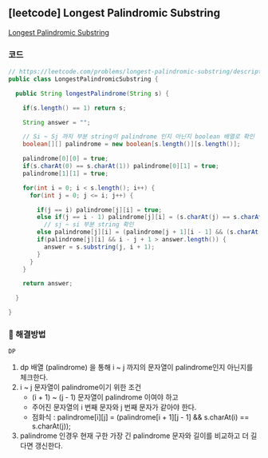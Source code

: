 ## [leetcode] Longest Palindromic Substring

[Longest Palindromic Substring](https://leetcode.com/problems/longest-palindromic-substring/description/)

### 코드

```java
// https://leetcode.com/problems/longest-palindromic-substring/description/
public class LongestPalindromicSubstring {

  public String longestPalindrome(String s) {

    if(s.length() == 1) return s;

    String answer = "";

    // Si ~ Sj 까지 부분 string이 palindrome 인지 아닌지 boolean 배열로 확인
    boolean[][] palindrome = new boolean[s.length()][s.length()];

    palindrome[0][0] = true;
    if(s.charAt(0) == s.charAt(1)) palindrome[0][1] = true;
    palindrome[1][1] = true;

    for(int i = 0; i < s.length(); i++) {
      for(int j = 0; j <= i; j++) {

        if(j == i) palindrome[j][i] = true;
        else if(j == i - 1) palindrome[j][i] = (s.charAt(j) == s.charAt(i));
          // sj ~ si 부분 string 확인
        else palindrome[j][i] = (palindrome[j + 1][i - 1] && (s.charAt(j) == s.charAt(i)));
        if(palindrome[j][i] && i - j + 1 > answer.length()) {
          answer = s.substring(j, i + 1);
        }
      }
    }

    return answer;

  }

}
```

### 📖 해결방법

`DP`

1. dp 배열 (palindrome) 을 통해 i ~ j 까지의 문자열이 palindrome인지 아닌지를 체크한다.
2. i ~ j 문자열이 palindrome이기 위한 조건
   - (i + 1) ~ (j - 1) 문자열이 palindrome 이여야 하고
   - 주어진 문자열의 i 번째 문자와 j 번째 문자가 같아야 한다.
   - 점화식 : palindrome[i][j] = (palindrome[i + 1][j - 1] && s.charAt(i) == s.charAt(j));
3. palindrome 인경우 현재 구한 가장 긴 palindrome 문자와 길이를 비교하고 더 길다면 갱신한다.
